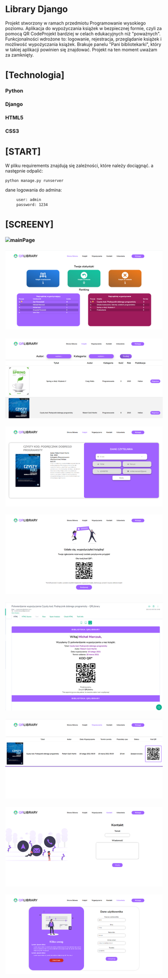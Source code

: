 # Library Django
Projekt stworzony w ramach przedmiotu Programowanie wysokiego poziomu. Aplikacja do wypożyczania książek w bezpiecznej formie, czyli za pomocą QR CodeProjekt bardziej w celach edukacyjnych niż "poważnych". Funkcjonalności wdrożone to: logowanie, rejestracja, przeglądanie książek i możliwość wypożyczania książek. Brakuje panelu "Pani bibliotekarki", który w takiej aplikacji powinien się znajdować. Projekt na ten moment uważam za zamknięty.

# [Technologia]
###  Python

###  Django

### HTML5  

### CSS3  

# [START]
W pliku requirements znajdują się zależności, które należy dociągnąć.
a następnie odpalić:
```  
python manage.py runserver    
```

dane logowania do admina:
```  
     user: admin   
     password: 1234 
```


# [SCREENY]
### ![mainPage](https://github.com/n1ceS/Library-Django/blob/master/img/mainPage.gif)        
### ![home](https://github.com/n1ceS/Library-Django/blob/master/img/home.PNG)      
### ![books](https://github.com/n1ceS/Library-Django/blob/master/img/books.PNG)       
### ![booksDetails](https://github.com/n1ceS/Library-Django/blob/master/img/bookDetails.PNG)       
### ![success](https://github.com/n1ceS/Library-Django/blob/master/img/success.PNG)       
### ![mail](https://github.com/n1ceS/Library-Django/blob/master/img/mail.PNG)      
### ![hirements](https://github.com/n1ceS/Library-Django/blob/master/img/hirements.PNG)              
### ![contact](https://github.com/n1ceS/Library-Django/blob/master/img/contact.PNG)      
### ![settings](https://github.com/n1ceS/Library-Django/blob/master/img/settings.PNG)       
